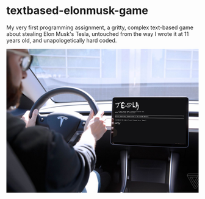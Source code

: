 # textbased-elonmusk-game
My very first programming assignment, a gritty, complex text-based game about stealing Elon Musk's Tesla, untouched from the way I wrote it at 11 years old, and unapologetically hard coded. 

![Game in a Tesla](playingintesla.png)
